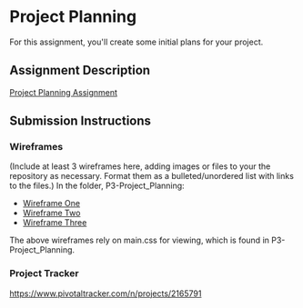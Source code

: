 # Project Planning
For this assignment, you'll create some initial plans for your project.

## Assignment Description
[Project Planning Assignment](https://education.launchcode.org/liftoff/assignments/planning/)

## Submission Instructions

### Wireframes

(Include at least 3 wireframes here, adding images or files to your the repository as necessary. Format them as a bulleted/unordered list with links to the files.)
In the folder, P3-Project_Planning:
<ul>
    <li><a href="wireframes/wireframe1.html">Wireframe One</a></li>
    <li><a href="wireframes/wireframe2.html">Wireframe Two </a></li>
    <li><a href="wireframes/wireframe3.html">Wireframe Three</a></li>
</ul>
The above wireframes rely on main.css for viewing, which is found in P3-Project_Planning.

### Project Tracker

https://www.pivotaltracker.com/n/projects/2165791